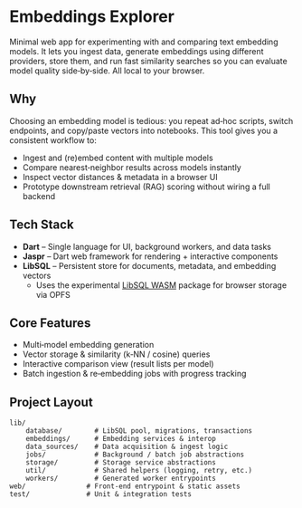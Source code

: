 # Embeddings Explorer

Minimal web app for experimenting with and comparing text embedding models. It lets you ingest data, generate embeddings using different providers, store them, and run fast similarity searches so you can evaluate model quality side‑by‑side. All local to your browser.

## Why

Choosing an embedding model is tedious: you repeat ad‑hoc scripts, switch endpoints, and copy/paste vectors into notebooks. This tool gives you a consistent workflow to:

- Ingest and (re)embed content with multiple models
- Compare nearest‑neighbor results across models instantly
- Inspect vector distances & metadata in a browser UI
- Prototype downstream retrieval (RAG) scoring without wiring a full backend

## Tech Stack

- **Dart** – Single language for UI, background workers, and data tasks
- **Jaspr** – Dart web framework for rendering + interactive components
- **LibSQL** – Persistent store for documents, metadata, and embedding vectors
  - Uses the experimental [LibSQL WASM](https://github.com/tursodatabase/libsql-wasm-experimental) package for browser storage via OPFS

## Core Features

- Multi‑model embedding generation
- Vector storage & similarity (k‑NN / cosine) queries
- Interactive comparison view (result lists per model)
- Batch ingestion & re‑embedding jobs with progress tracking

## Project Layout

```
lib/
	database/        # LibSQL pool, migrations, transactions
	embeddings/      # Embedding services & interop
	data_sources/    # Data acquisition & ingest logic
	jobs/            # Background / batch job abstractions
	storage/         # Storage service abstractions
	util/            # Shared helpers (logging, retry, etc.)
	workers/         # Generated worker entrypoints
web/               # Front-end entrypoint & static assets
test/              # Unit & integration tests
```
